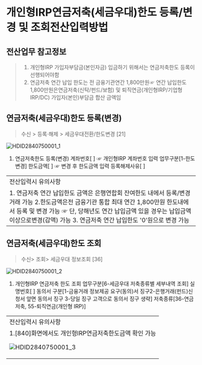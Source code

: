 # 개인형IRP연금저축(세금우대)한도 등록/변경 및 조회전산입력방법
## 전산업무 참고정보
> 1. 개인형IRP 가입자부담금(본인자금) 입금하기 위해서는 연금저축한도 등록이 선행되어야함
> 2. 연금저축 연간 납입 한도는 전 금융기관연간 1,800만원☞ 연간 납입한도 1,800만원은연금저축(신탁/펀드/보험) 및 퇴직연금(개인형IRP/기업형IRP/DC) 가입자(본인)부담금 합산 금액임
## 연금저축(세금우대)한도 등록(변경)
> 수신 > 등록·해제 > 세금우대전환/한도변경 [21]

![HDID2840750001_1](HDID2840750001_1.jpg)

1. 연금저축한도 등록(변경)
계좌번호[ ] ☞ 개인형IRP 계좌번호 입력
업무구분[1-한도변경]
한도금액[ ] ☞ 변경 후 한도금액 입력
등록해제사유[ ]

<table><tbody><tr>
<td>
전산입력시 유의사항</td></tr><tr>
<td>1. 연금저축 연간 납입한도 금액은 은행연합회 잔여한도 내에서 등록/변경 거래 가능
2.한도금액은전 금융기관 통합 최대 연간 1,800만원 한도내에서 등록 및 변경 가능
☞ 단, 당해년도 연간 납입금액 있을 경우는 납입금액 이상으로변경(감액) 가능
3. 연금저축 연간 납입한도 '0'원으로 변경 가능</td></tr></tbody>
</table>


## 연금저축(세금우대)한도 조회
> 수신> 조회> 세금우대 정보조회 [36]

![HDID2840750001_2](HDID2840750001_2.jpg)

1. 개인형IRP 연금저축 한도 조회
업무구분[6-세금우대 저축종류별 세부내역 조회]
실명번호[ ]
동의서 구분[1-금융거래 정보제공 요구(동의)서 징구2-은행거래(펀드)신청서 앞면 동의서 징구 3-당일 징구 고객으로 동의서 징구 생략]
저축종류[36-연금저축, 55-퇴직연금(개인형 IRP)]

<table><tbody><tr>
<td>
전산입력시 유의사항</td></tr><tr>
<td>1.[840]화면에서도 개인형IRP연금저축한도금액 확인 가능

![HDID2840750001_3](HDID2840750001_3.jpg)
</td></tr></tbody>
</table>


